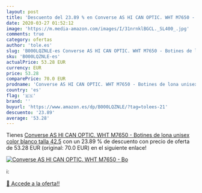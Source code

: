```yaml
---
layout: post
title: 'Descuento del 23.89 % en Converse AS HI CAN OPTIC. WHT M7650 - Bo'
date: 2020-03-27 01:52:12
image: 'https://m.media-amazon.com/images/I/31nrnklBGCL._SL400_.jpg'
comments: true
category: ofertas
author: 'tole.es'
slug: 'B000LQZNLE-es Converse AS HI CAN OPTIC. WHT M7650 - Botines de lona...'
sku: 'B000LQZNLE-es'
actualPrice: 53.28 EUR
currency: EUR
price: 53.28
comparePrice: 70.0 EUR
prodname: 'Converse AS HI CAN OPTIC. WHT M7650 - Botines de lona unisex  color blanco  talla 42.5'
country: 'es'
flag: '🇪🇸'
brand: ''
buyurl: 'https://www.amazon.es/dp/B000LQZNLE/?tag=tolees-21'
descuento: '23.89'
average: '53.28'
---
```


Tienes [Converse AS HI CAN OPTIC. WHT M7650 - Botines de lona unisex  color blanco  talla 42.5](https://www.amazon.es/dp/B000LQZNLE/?tag=tolees-21) con un 23.89 % de descuento con precio de oferta de 53.28 EUR (original: 70.0 EUR) en el siguiente enlace!

[![Converse AS HI CAN OPTIC. WHT M7650 - Bo](https://m.media-amazon.com/images/I/31nrnklBGCL._SL400_.jpg)](https://www.amazon.es/dp/B000LQZNLE/?tag=tolees-21)

ℹ️:


[🛒 Accede a la oferta!!](https://www.amazon.es/dp/B000LQZNLE/?tag=tolees-21)
